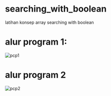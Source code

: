 # searching_with_boolean
latihan konsep array searching with boolean

# alur program 1:
![pcp1](https://user-images.githubusercontent.com/89442619/163285643-1a157f5f-16f4-40c2-92df-2e1c3b10df9c.png)


# alur program 2
![pcp2](https://user-images.githubusercontent.com/89442619/163286732-89a1413c-10c3-48ec-9583-bebe60e09d02.png)
